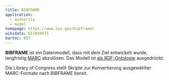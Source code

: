 ```yaml
---
title: BIBFRAME
application:
  - authority
  - model
homepage: https://www.loc.gov/bibframe/
wikidata: Q17050075
bartoc: 857
---
```


**BIBFRAME** ist ein Datenmodell, dass mit dem Ziel entwickelt wurde,
langfristig [MARC](marc) abzulösen. Das Modell ist [als
RDF-Ontologie](rdf/voc/bf) ausgedrückt.

Die Library of Congress stellt Skripte zur Konvertierung ausgewählter
MARC-Formate nach BIBFRAME bereit.
